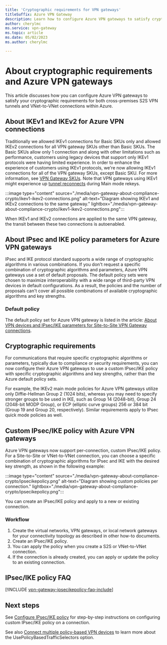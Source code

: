 ```yaml
---
title: 'Cryptographic requirements for VPN gateways'
titleSuffix: Azure VPN Gateway
description: Learn how to configure Azure VPN gateways to satisfy cryptographic requirements for both cross-premises S2S VPN tunnels, and Azure VNet-to-VNet connections.
author: cherylmc
ms.service: vpn-gateway
ms.topic: article
ms.date: 05/02/2023
ms.author: cherylmc

---
```

# About cryptographic requirements and Azure VPN gateways

This article discusses how you can configure Azure VPN gateways to satisfy your cryptographic requirements for both cross-premises S2S VPN tunnels and VNet-to-VNet connections within Azure.

## About IKEv1 and IKEv2 for Azure VPN connections

Traditionally we allowed IKEv1 connections for Basic SKUs only and allowed IKEv2 connections for all VPN gateway SKUs other than Basic SKUs. The Basic SKUs allow only 1 connection and along with other limitations such as performance, customers using legacy devices that support only IKEv1 protocols were having limited experience. In order to enhance the experience of customers using IKEv1 protocols, we're now allowing IKEv1 connections for all of the VPN gateway SKUs, except Basic SKU. For more information, see [VPN Gateway SKUs](./vpn-gateway-about-vpn-gateway-settings.md#gwsku). Note that VPN gateways using IKEv1 might experience up [tunnel reconnects](./vpn-gateway-vpn-faq.md#why-is-my-ikev1-connection-frequently-reconnecting) during Main mode rekeys.

:::image type="content" source="./media/vpn-gateway-about-compliance-crypto/ikev1-ikev2-connections.png" alt-text="Diagram showing IKEv1 and IKEv2 connections to the same gateway." lightbox="./media/vpn-gateway-about-compliance-crypto/ikev1-ikev2-connections.png":::

When IKEv1 and IKEv2 connections are applied to the same VPN gateway, the transit between these two connections is autoenabled.

## About IPsec and IKE policy parameters for Azure VPN gateways

IPsec and IKE protocol standard supports a wide range of cryptographic algorithms in various combinations. If you don't request a specific combination of cryptographic algorithms and parameters, Azure VPN gateways use a set of default proposals. The default policy sets were chosen to maximize interoperability with a wide range of third-party VPN devices in default configurations. As a result, the policies and the number of proposals can't cover all possible combinations of available cryptographic algorithms and key strengths.

### Default policy

The default policy set for Azure VPN gateway is listed in the article: [About VPN devices and IPsec/IKE parameters for Site-to-Site VPN Gateway connections](vpn-gateway-about-vpn-devices.md).

## Cryptographic requirements

For communications that require specific cryptographic algorithms or parameters, typically due to compliance or security requirements, you can now configure their Azure VPN gateways to use a custom IPsec/IKE policy with specific cryptographic algorithms and key strengths, rather than the Azure default policy sets.

For example, the IKEv2 main mode policies for Azure VPN gateways utilize only Diffie-Hellman Group 2 (1024 bits), whereas you may need to specify stronger groups to be used in IKE, such as Group 14 (2048-bit), Group 24 (2048-bit MODP Group), or ECP (elliptic curve groups) 256 or 384 bit (Group 19 and Group 20, respectively). Similar requirements apply to IPsec quick mode policies as well.

## Custom IPsec/IKE policy with Azure VPN gateways

Azure VPN gateways now support per-connection, custom IPsec/IKE policy. For a Site-to-Site or VNet-to-VNet connection, you can choose a specific combination of cryptographic algorithms for IPsec and IKE with the desired key strength, as shown in the following example:

:::image type="content" source="./media/vpn-gateway-about-compliance-crypto/ipsecikepolicy.png" alt-text="Diagram showing custom policies per connection." lightbox="./media/vpn-gateway-about-compliance-crypto/ipsecikepolicy.png":::

You can create an IPsec/IKE policy and apply to a new or existing connection.

### Workflow

1. Create the virtual networks, VPN gateways, or local network gateways for your connectivity topology as described in other how-to documents.
2. Create an IPsec/IKE policy.
3. You can apply the policy when you create a S2S or VNet-to-VNet connection.
4. If the connection is already created, you can apply or update the policy to an existing connection.

## IPsec/IKE policy FAQ

[!INCLUDE [vpn-gateway-ipsecikepolicy-faq-include](../../includes/vpn-gateway-faq-ipsecikepolicy-include.md)]

## Next steps

See [Configure IPsec/IKE policy](vpn-gateway-ipsecikepolicy-rm-powershell.md) for step-by-step instructions on configuring custom IPsec/IKE policy on a connection.

See also [Connect multiple policy-based VPN devices](vpn-gateway-connect-multiple-policybased-rm-ps.md) to learn more about the UsePolicyBasedTrafficSelectors option.
